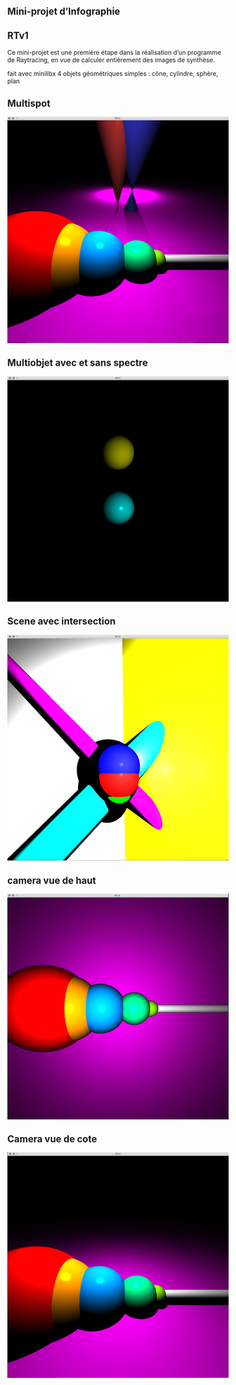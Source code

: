 ## Mini-projet d’Infographie

## RTv1

Ce mini-projet est une première étape dans la réalisation d’un programme de Raytracing, en vue de calculer entièrement des images de synthèse.

fait avec minilibx
4 objets géométriques simples : cône, cylindre, sphère, plan

## Multispot
![alt tag](/screenst/screen_st1.png)

## Multiobjet avec et sans spectre
![alt tag](/screenst/screen_st2.png)

## Scene avec intersection
![alt tag](/screenst/screen_st3.png)

## camera vue de haut 
![alt tag](/screenst/screen_st4.png)

## Camera vue de cote
![alt tag](/screenst/screen_st5.png)

